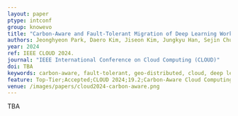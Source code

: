 ```yaml
---
layout: paper
ptype: intconf
group: knowevo
title: "Carbon-Aware and Fault-Tolerant Migration of Deep Learning Workloads in the Geo-distributed Cloud"
authors: Jeonghyeon Park, Daero Kim, Jiseon Kim, Jungkyu Han, Sejin Chun  
year: 2024
ref: IEEE CLOUD 2024.
journal: "IEEE International Conference on Cloud Computing (CLOUD)"
doi: TBA
keywords: carbon-aware, fault-tolerant, geo-distributed, cloud, deep learning, task migration
feature: Top-Tier;Accepted;CLOUD 2024;19.2;Carbon-Aware Cloud Computing;CONF;Research
venue: /images/papers/cloud2024-carbon-aware.png
---
```


TBA